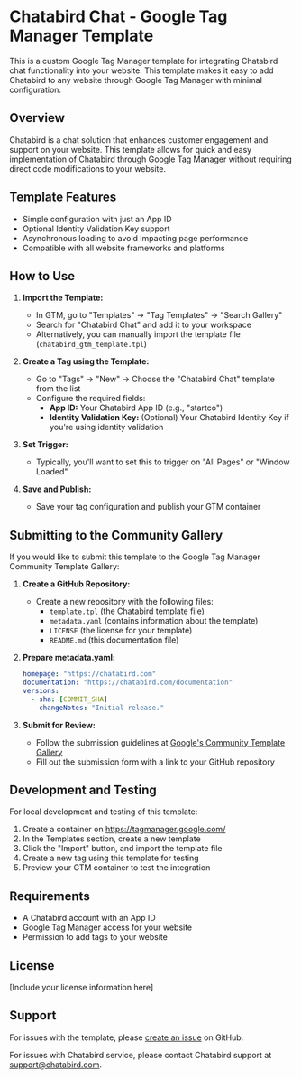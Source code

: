 # Chatabird Chat - Google Tag Manager Template

This is a custom Google Tag Manager template for integrating Chatabird chat functionality into your website. This template makes it easy to add Chatabird to any website through Google Tag Manager with minimal configuration.

## Overview

Chatabird is a chat solution that enhances customer engagement and support on your website. This template allows for quick and easy implementation of Chatabird through Google Tag Manager without requiring direct code modifications to your website.

## Template Features

- Simple configuration with just an App ID
- Optional Identity Validation Key support
- Asynchronous loading to avoid impacting page performance
- Compatible with all website frameworks and platforms

## How to Use

1. **Import the Template:**
    - In GTM, go to "Templates" → "Tag Templates" → "Search Gallery"
    - Search for "Chatabird Chat" and add it to your workspace
    - Alternatively, you can manually import the template file (`chatabird_gtm_template.tpl`)

2. **Create a Tag using the Template:**
    - Go to "Tags" → "New" → Choose the "Chatabird Chat" template from the list
    - Configure the required fields:
        - **App ID:** Your Chatabird App ID (e.g., "startco")
        - **Identity Validation Key:** (Optional) Your Chatabird Identity Key if you're using identity validation

3. **Set Trigger:**
    - Typically, you'll want to set this to trigger on "All Pages" or "Window Loaded"

4. **Save and Publish:**
    - Save your tag configuration and publish your GTM container

## Submitting to the Community Gallery

If you would like to submit this template to the Google Tag Manager Community Template Gallery:

1. **Create a GitHub Repository:**
    - Create a new repository with the following files:
        - `template.tpl` (the Chatabird template file)
        - `metadata.yaml` (contains information about the template)
        - `LICENSE` (the license for your template)
        - `README.md` (this documentation file)

2. **Prepare metadata.yaml:**
   ```yaml
   homepage: "https://chatabird.com"
   documentation: "https://chatabird.com/documentation"
   versions:
     - sha: [COMMIT_SHA]
       changeNotes: "Initial release."
   ```

3. **Submit for Review:**
    - Follow the submission guidelines at [Google's Community Template Gallery](https://developers.google.com/tag-platform/tag-manager/templates/gallery)
    - Fill out the submission form with a link to your GitHub repository

## Development and Testing

For local development and testing of this template:

1. Create a container on https://tagmanager.google.com/
2. In the Templates section, create a new template
3. Click the "Import" button, and import the template file
4. Create a new tag using this template for testing
5. Preview your GTM container to test the integration

## Requirements

- A Chatabird account with an App ID
- Google Tag Manager access for your website
- Permission to add tags to your website

## License

[Include your license information here]

## Support

For issues with the template, please [create an issue](https://github.com/yourusername/chatabird-gtm/issues) on GitHub.

For issues with Chatabird service, please contact Chatabird support at [support@chatabird.com](mailto:support@chatabird.com).
